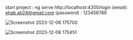 start project : ng serve       http://localhost:4200/login        (email): ehab.ab24@gmail.com (password) : 123456789    


![Screenshot 2023-12-06 175700](https://github.com/ehababuresh/custmer-project/assets/110368166/0a6297b5-826e-4c84-a0a5-920626c5fb23)


![Screenshot 2023-12-06 175451](https://github.com/ehababuresh/custmer-project/assets/110368166/c0ccda6b-c0b4-4919-80cd-5cb963e61878)
